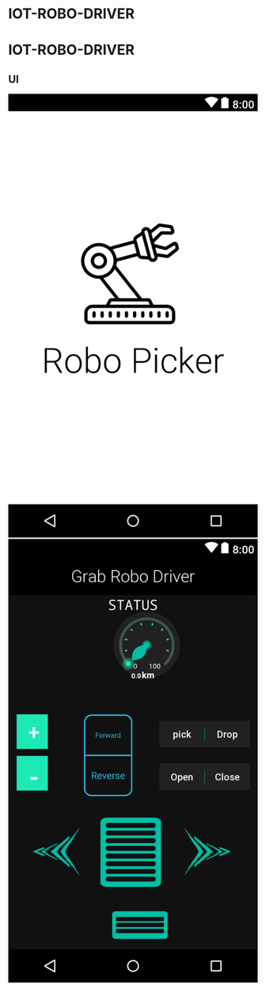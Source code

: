 # IOT-ROBO-DRIVER

# **IOT-ROBO-DRIVER**


## UI

![](https://github.com/ubihacks/IOT-ROBO-DRIVER/blob/master/sp.png)![](https://github.com/ubihacks/IOT-ROBO-DRIVER/blob/master/main.png)

